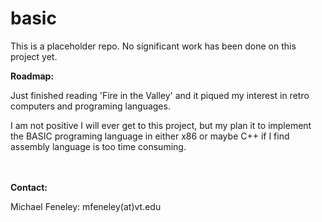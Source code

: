 # basic

This is a placeholder repo. No significant work has been done on this project yet.

<b>Roadmap:</b>

Just finished reading 'Fire in the Valley' and it piqued my interest in retro computers and programing languages.

I am not positive I will ever get to this project, but my plan it to implement the BASIC programing language in either x86 or maybe C++ if I find assembly language is too time consuming.

<br>
<br>
<b>Contact:</b>

Michael Feneley: mfeneley(at)vt.edu
